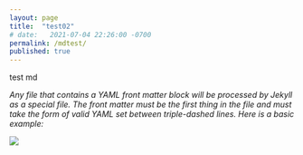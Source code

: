 ```yaml
---
layout: page
title:  "test02"
# date:   2021-07-04 22:26:00 -0700
permalink: /mdtest/
published: true
---
```


test md

*Any file that contains a YAML front matter block will be processed by Jekyll as a special file. The front matter must be the first thing in the file and must take the form of valid YAML set between triple-dashed lines. Here is a basic example:* 

![](https://pbs.twimg.com/media/E5BQK0bVoAEbZkY?format=jpg&name=orig)